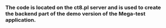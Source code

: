 ### The code is located on the ct8.pl server and is used to create the backend part of the demo version of the Mega-test application.

